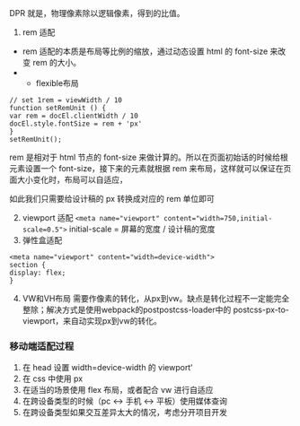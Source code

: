 DPR 就是，物理像素除以逻辑像素，得到的比值。

1. rem 适配
- rem 适配的本质是布局等比例的缩放，通过动态设置 html 的 font-size 来改变 rem 的大小。
- - flexible布局
```
// set 1rem = viewWidth / 10
function setRemUnit () {
var rem = docEl.clientWidth / 10
docEl.style.fontSize = rem + 'px'
}
setRemUnit();
```
rem 是相对于 html 节点的 font-size 来做计算的。所以在页面初始话的时候给根元素设置一个 font-size，接下来的元素就根据 rem 来布局，这样就可以保证在页面大小变化时，布局可以自适应，

如此我们只需要给设计稿的 px 转换成对应的 rem 单位即可


2. viewport 适配
```<meta name="viewport" content="width=750,initial-scale=0.5">```
initial-scale = 屏幕的宽度 / 设计稿的宽度
3. 弹性盒适配
```
<meta name="viewport" content="width=device-width">
section {
display: flex;
}
```
4. VW和VH布局
需要作像素的转化，从px到vw。缺点是转化过程不一定能完全整除；解决方式是使用webpack的postpostcss-loader中的
postcss-px-to-viewport，来自动实现px到vw的转化。


### 移动端适配过程
1. 在 head 设置 width=device-width 的 viewport‘
2. 在 css 中使用 px
3. 在适当的场景使用 flex 布局，或者配合 vw 进行自适应
4. 在跨设备类型的时候（pc <-> 手机 <-> 平板）使用媒体查询
5. 在跨设备类型如果交互差异太大的情况，考虑分开项目开发

<!-- 作者：好学习吧丶
链接：https://juejin.cn/post/6844903631993454600
来源：稀土掘金
著作权归作者所有。商业转载请联系作者获得授权，非商业转载请注明出处。 -->

